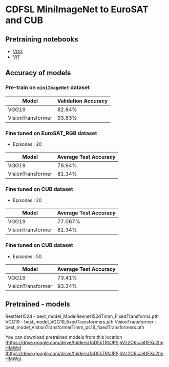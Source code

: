 # CDFSL MiniImageNet to EuroSAT and CUB

## Pretraining notebooks

- [VGG](notebooks/model_pre_training_vgg.ipynb)
- [ViT](notebooks/model_pre_training_Vit.ipynb)


## Accuracy of models

### Pre-train on `miniImageNet` dataset


| Model             | Validation Accuracy |
|-------------------|---------------------|
| VGG19             | 82.84%              |
| VisionTransformer | 93.83%              |

### Fine tuned on EuroSAT_RGB dataset 

- Episodes : 20

| Model             | Average Test Accuracy |
|-------------------|-----------------------|
| VGG19             | 78.94%                |
| VisionTransformer | 81.34%                |

### Fine tuned on CUB dataset

- Episodes : 20

| Model             | Average Test Accuracy |
|-------------------|-----------------------|
| VGG19             | 77.067%               |
| VisionTransformer | 81.34%                |


### Fine tuned on CUB dataset

- Episodes : 50

| Model             | Average Test Accuracy |
|-------------------|-----------------------|
| VGG19             | 73.41%                |
| VisionTransformer | 93.34%                |

## Pretrained - models

RestNet152d - best_model_ModelResnet152dTimm_FixedTransforms.pth
VGG19 - best_model_VGG19_fixedTransformers.pth
VisionTransformer - best_model_VistionTransformerTimm_pc18_fixedTransformers.pth

You can download pretrained models from this location [https://drive.google.com/drive/folders/1oD5kTRVJPSjhVz2C6cJeI1EXc2tmHMWq](https://drive.google.com/drive/folders/1oD5kTRVJPSjhVz2C6cJeI1EXc2tmHMWq)